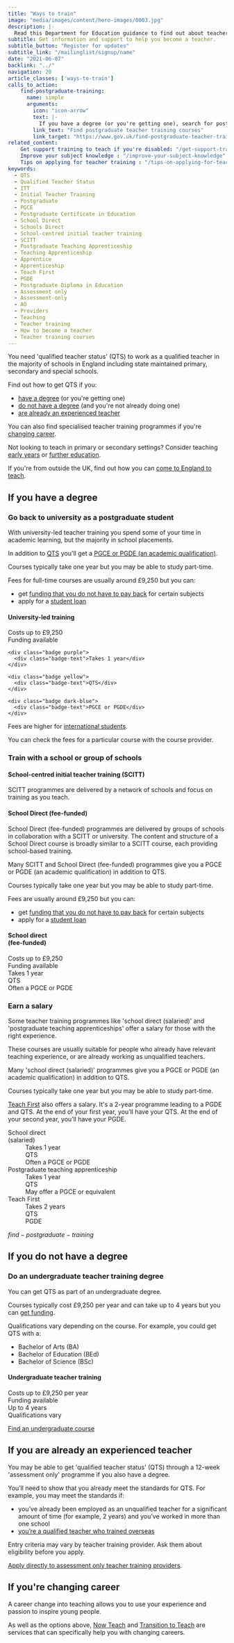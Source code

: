 ```yaml
---
title: "Ways to train"
image: "media/images/content/hero-images/0003.jpg"
description: |-
  Read this Department for Education guidance to find out about teacher training courses, PGCEs, School Direct, and the different routes into teaching.
subtitle: Get information and support to help you become a teacher. 
subtitle_button: "Register for updates"
subtitle_link: "/mailinglist/signup/name"
date: "2021-06-07"
backlink: "../"
navigation: 20
article_classes: ['ways-to-train']
calls_to_action:
    find-postgraduate-training:
      name: simple
      arguments:
        icon: "icon-arrow"
        text: |-
          If you have a degree (or you're getting one), search for postgraduate courses leading to qualified teacher status (QTS). This search tool does not include <a href="https://www.teachfirst.org.uk/">Teach First</a> courses.
        link_text: "Find postgraduate teacher training courses"
        link_target: "https://www.gov.uk/find-postgraduate-teacher-training-courses"
related_content:
    Get support training to teach if you're disabled: "/get-support-training-to-teach-if-you-are-disabled"
    Improve your subject knowledge : "/improve-your-subject-knowledge"
    Tips on applying for teacher training : "/tips-on-applying-for-teacher-training"
keywords:
  - QTS
  - Qualified Teacher Status
  - ITT
  - Initial Teacher Training
  - Postgraduate
  - PGCE
  - Postgraduate Certificate in Education
  - School Direct
  - Schools Direct
  - School-centred initial teacher training
  - SCITT
  - Postgraduate Teaching Apprenticeship
  - Teaching Apprenticeship
  - Apprentice
  - Apprenticeship
  - Teach First
  - PGDE
  - Postgraduate Diploma in Education
  - Assessment only
  - Assessment-only
  - AO
  - Providers
  - Teaching
  - Teacher training
  - How to become a teacher
  - Teacher training courses
---
```


You need 'qualified teacher status' (QTS) to work as a qualified teacher in the majority of schools in England including state maintained primary, secondary and special schools.

Find out how to get QTS if you:

* [have a degree](#if-you-have-a-degree) (or you're getting one)
* [do not have a degree](#if-you-do-not-have-a-degree) (and you're not already doing one)
* [are already an experienced teacher](#if-you-are-already-an-experienced-teacher)

You can also find specialised teacher training programmes if you're [changing career](#if-youre-changing-career).

Not looking to teach in primary or secondary settings? Consider teaching [early years](/early-years-teaching-training) or [further education](/become-a-further-education-teacher).

If you're from outside the UK, find out how you can [come to England to teach](/come-to-england-to-teach-if-you-are-a-teacher-from-outside-the-uk).

## If you have a degree

### Go back to university as a postgraduate student

With university-led teacher training you spend some of your time in academic learning, but the majority in school placements.

In addition to [QTS](/what-is-qts) you'll get a [PGCE or PGDE (an academic qualification)](/what-is-a-pgce).

Courses typically take one year but you may be able to study part-time.

Fees for full-time courses are usually around £9,250 but you can:

* get [funding that you do not have to pay back](/funding-your-training#bursaries-and-scholarships) for certain subjects
* apply for a [student loan](/funding-your-training#tuition-fee-and-maintenance-loans)

<div class="training-attributes">
  <h4>University-led training</h4>
  <div class="badges">
    <div class="badge pink">
      <div class="badge-text">Costs up to £9,250</div>
    </div>
    <div class="badge dark-cyan">
      <div class="badge-text">Funding available</div>
    </div>

    <div class="badge purple">
      <div class="badge-text">Takes 1 year</div>
    </div>

    <div class="badge yellow">
      <div class="badge-text">QTS</div>
    </div>
  
    <div class="badge dark-blue">
      <div class="badge-text">PGCE or PGDE</div>
    </div>
  </div>
</div>

Fees are higher for [international students](/train-to-teach-in-england-as-an-international-student).

You can check the fees for a particular course with the course provider.

### Train with a school or group of schools

#### School-centred initial teacher training (SCITT)

SCITT programmes are delivered by a network of schools and focus on training as you teach.

#### School Direct (fee-funded)

School Direct (fee-funded) programmes are delivered by groups of schools in collaboration with a SCITT or university. The content and structure of a School Direct course is broadly similar to a SCITT course, each providing school-based training.

Many SCITT and School Direct (fee-funded) programmes give you a PGCE or PGDE (an academic qualification) in addition to QTS.

Courses typically take one year but you may be able to study part-time.

Fees are usually around £9,250 but you can:

* get [funding that you do not have to pay back](/funding-your-training#bursaries-and-scholarships) for certain subjects
* apply for a [student loan](/funding-your-training#tuition-fee-and-maintenance-loans)  

<div class="training-attributes">
  <h4>School direct<br>(fee-funded)</h4>
  <div class="badges">
    <div class="badge pink">
      <div class="badge-text">
        Costs up to £9,250
      </div>
    </div>
    <div class="badge dark-cyan">
      <div class="badge-text">
        Funding available
      </div>
    </div>
    <div class="badge purple">
      <div class="badge-text">
        Takes 1 year
      </div>
    </div>
    <div class="badge yellow">
      <div class="badge-text">
        QTS
      </div>
    </div>
    <div class="badge dark-blue">
      <div class="badge-text">
        Often a PGCE or PGDE
      </div>
    </div>
  </div>
</div>

### Earn a salary

Some teacher training programmes like 'school direct (salaried)' and 'postgraduate teaching apprenticeships' offer a salary for those with the right experience.

These courses are usually suitable for people who already have relevant teaching experience, or are already working as unqualified teachers. 

Many 'school direct (salaried)' programmes give you a PGCE or PGDE (an academic qualification) in addition to QTS.

Courses typically take one year but you may be able to study part-time.

[Teach First](https://www.teachfirst.org.uk/) also offers a salary. It's a 2-year programme leading to a PGDE and QTS. At the end of your first year, you’ll have your QTS. At the end of your second year, you’ll have your PGDE.

<dl>
  <div class="training-option">
    <dt>School direct<br>(salaried)</dt>
    <dd class="badges">
      <div class="badge purple">
        <div class="badge-text">
          Takes 1 year
        </div>
      </div>
      <div class="badge yellow">
        <div class="badge-text">
          QTS
        </div>
      </div>
      <div class="badge dark-blue">
        <div class="badge-text">
          Often a PGCE or PGDE
        </div>
      </div>
    </dd>
  </div>

  <div class="training-option">
    <dt>Postgraduate teaching apprenticeship</dt>
    <dd class="badges">
      <div class="badge purple">
        <div class="badge-text">
          Takes 1 year
        </div>
      </div>
      <div class="badge yellow">
        <div class="badge-text">
          QTS
        </div>
      </div>
      <div class="badge dark-blue">
        <div class="badge-text">
          May offer a PGCE or equivalent
        </div>
      </div>
    </dd>
  </div>

  <div class="training-option">
    <dt>Teach First</dt>
    <dd class="badges">
      <div class="badge purple">
        <div class="badge-text">
          Takes 2 years
        </div>
      </div>
      <div class="badge yellow">
        <div class="badge-text">
          QTS
        </div>
      </div>
      <div class="badge dark-blue">
        <div class="badge-text">
          PGDE
        </div>
      </div>
    </dd>
  </div>
</dl>

$find-postgraduate-training$

## If you do not have a degree

### Do an undergraduate teacher training degree

You can get QTS as part of an undergraduate degree.

Courses typically cost £9,250 per year and can take up to 4 years but you can [get funding](https://www.gov.uk/student-finance-calculator).

Qualifications vary depending on the course. For example, you could get QTS with a:

* Bachelor of Arts (BA)
* Bachelor of Education (BEd)
* Bachelor of Science (BSc)

<div class="training-attributes">
  <h4>Undergraduate teacher training</h4>
  <div class="badges">
    <div class="badge pink">
      <div class="badge-text">
        Costs up to £9,250 per year
      </div>
    </div>
    <div class="badge dark-cyan">
      <div class="badge-text">
        Funding available
      </div>
    </div>
    <div class="badge purple">
      <div class="badge-text">
        Up to 4 years
      </div>
    </div>
    <div class="badge dark-blue">
      <div class="badge-text">
        Qualifications vary
      </div>
    </div>
  </div>
</div>

<a href="https://digital.ucas.com/search" class="button">Find an undergraduate course</a>

## If you are already an experienced teacher

You may be able to get 'qualified teacher status' (QTS) through a 12-week 'assessment only' programme if you also have a degree.

You’ll need to show that you already meet the standards for QTS. For example, you may meet the standards if:

* you’ve already been employed as an unqualified teacher for a significant amount of time (for example, 2 years) and you’ve worked in more than one school
* [you’re a qualified teacher who trained overseas](https://www.gov.uk/government/publications/apply-for-qualified-teacher-status-qts-if-you-teach-outside-the-uk)

Entry criteria may vary by teacher training provider. Ask them about eligibility before you apply.

[Apply directly to assessment only teacher training providers](/assessment-only-providers).

## If you're changing career

A career change into teaching allows you to use your experience and
passion to inspire young people.

As well as the options above, [Now Teach](https://nowteach.org.uk/) and [Transition to Teach](https://www.transitiontoteach.co.uk/) are services that can specifically help you with changing careers.

